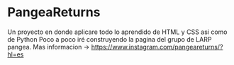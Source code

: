 # PangeaReturns
Un proyecto en donde aplicare todo lo aprendido de HTML y CSS asi como de Python
Poco a poco iré construyendo la pagina del grupo de LARP pangea.
Mas informacion -> https://www.instagram.com/pangeareturns/?hl=es
